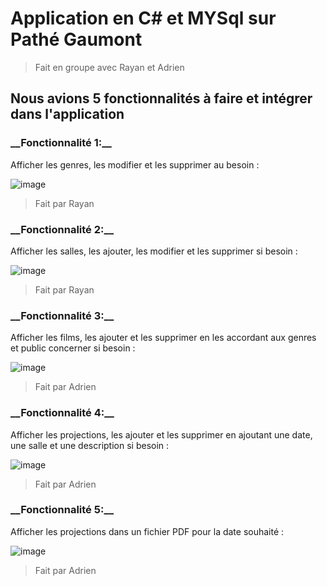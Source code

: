 # Application en C# et MYSql sur Pathé Gaumont
> Fait en groupe avec Rayan et Adrien
## Nous avions 5 fonctionnalités à faire et intégrer dans l'application
### **__Fonctionnalité 1:**__
Afficher les genres, les modifier et les supprimer au besoin :

![image](https://github.com/ItsKiruaPC/Cinema/assets/77117153/118c440a-e998-45da-8abe-f37207838a51)
> Fait par Rayan

### **__Fonctionnalité 2:**__
Afficher les salles, les ajouter, les modifier et les supprimer si besoin :

![image](https://github.com/ItsKiruaPC/Cinema/assets/77117153/924b0ee3-6dc5-40d6-a538-64d792efc196)

> Fait par Rayan

### **__Fonctionnalité 3:**__
Afficher les films, les ajouter et les supprimer en les accordant aux genres et public concerner si besoin :

![image](https://github.com/ItsKiruaPC/Cinema/assets/77117153/c1b1a6a9-ba43-476b-9980-a09269ca9fe8)

> Fait par Adrien

### **__Fonctionnalité 4:**__
Afficher les projections, les ajouter et les supprimer en ajoutant une date, une salle et une description si besoin :

![image](https://github.com/ItsKiruaPC/Cinema/assets/77117153/79912e5b-6d43-469c-8742-d41df080ba10)

>Fait par Adrien

### **__Fonctionnalité 5:**__
Afficher les projections dans un fichier PDF pour la date souhaité :

![image](https://github.com/ItsKiruaPC/Cinema/assets/77117153/3b9e9128-6d13-4710-8df7-548db073c2c3)


>Fait par Adrien
